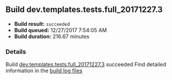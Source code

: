 ## Build dev.templates.tests.full_20171227.3
- **Build result:** `succeeded`
- **Build queued:** 12/27/2017 7:54:05 AM
- **Build duration:** 216.67 minutes
### Details
Build [dev.templates.tests.full_20171227.3](https://winappstudio.visualstudio.com/web/build.aspx?pcguid=a4ef43be-68ce-4195-a619-079b4d9834c2&builduri=vstfs%3a%2f%2f%2fBuild%2fBuild%2f24549) succeeded
Find detailed information in the [build log files](https://uwpctdiags.blob.core.windows.net/buildlogs/dev.templates.tests.full_20171227.3_logs.zip)
